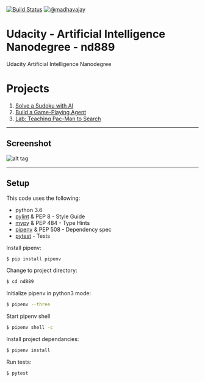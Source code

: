 [![Build Status](https://travis-ci.org/madhavajay/nd889.svg?branch=master)](https://travis-ci.org/madhavajay/nd889)
[![@madhavajay](https://img.shields.io/badge/twitter-@madhavajay-blue.svg?style=flat)](http://twitter.com/madhavajay)

# Udacity - Artificial Intelligence Nanodegree - nd889

Udacity Artificial Intelligence Nanodegree

# Projects

1. [Solve a Sudoku with AI](1_sudoku/README.md)
2. [Build a Game-Playing Agent](2_isolation/README.md)
3. [Lab: Teaching Pac-Man to Search](3_pacman/README.md)

---

## Screenshot

![alt tag](https://raw.githubusercontent.com/ltfschoen/nd889/master/2_isolation/img/screenshots/screenshot.png)

---

## Setup
This code uses the following:
- python 3.6
- [pylint](http://www.pylint.org) &amp; PEP 8 - Style Guide
- [mypy](http://mypy-lang.org) &amp; PEP 484 - Type Hints
- [pipenv](http://pipenv.org) &amp; PEP 508 - Dependency spec
- [pytest](http://pytest.org) - Tests

Install pipenv:
```bash
$ pip install pipenv
```

Change to project directory:
```bash
$ cd nd889
```

Initialize pipenv in python3 mode:
```bash
$ pipenv --three
```

Start pipenv shell
```bash
$ pipenv shell -c
```

Install project dependancies:
```bash
$ pipenv install
```

Run tests:
```bash
$ pytest
```
